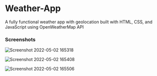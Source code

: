 # Weather-App

A fully functional weather app with geolocation built with HTML, CSS, and JavaScript using OpenWeatherMap API

### Screenshots

![Screenshot 2022-05-02 165318](https://user-images.githubusercontent.com/29513236/166209652-1d6e30f2-2f19-42c3-a1f4-f4543c2941cc.png)

![Screenshot 2022-05-02 165408](https://user-images.githubusercontent.com/29513236/166209667-b17c2e68-7f05-4e66-9de7-e311419d4e11.png)

![Screenshot 2022-05-02 165506](https://user-images.githubusercontent.com/29513236/166209676-a46d4288-e2e2-4f9d-b606-0f2d92d9b0c8.png)
